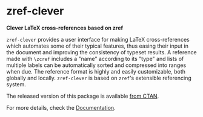 # zref-clever

**Clever LaTeX cross-references based on zref**

`zref-clever` provides a user interface for making LaTeX cross-references
which automates some of their typical features, thus easing their input in the
document and improving the consistency of typeset results.  A reference made
with `\zcref` includes a "name" according to its "type" and lists of multiple
labels can be automatically sorted and compressed into ranges when due.  The
reference format is highly and easily customizable, both globally and locally.
`zref-clever` is based on `zref`'s extensible referencing system.

The released version of this package is available [from
CTAN](https://ctan.org/pkg/zref-clever).

For more details, check the
[Documentation](https://mirrors.ctan.org/macros/latex/contrib/zref-clever/zref-clever-doc.pdf).
